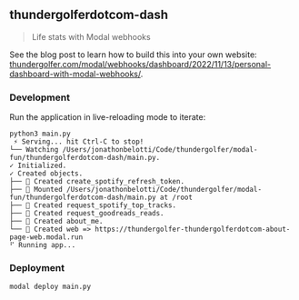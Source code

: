 ## thundergolferdotcom-dash

> Life stats with Modal webhooks

See the blog post to learn how to build this into your own website: [thundergolfer.com/modal/webhooks/dashboard/2022/11/13/personal-dashboard-with-modal-webhooks/](https://thundergolfer.com/modal/webhooks/dashboard/2022/11/13/personal-dashboard-with-modal-webhooks/).

### Development

Run the application in live-reloading mode to iterate:

```
python3 main.py
 ️️⚡️ Serving... hit Ctrl-C to stop!
└── Watching /Users/jonathonbelotti/Code/thundergolfer/modal-fun/thundergolferdotcom-dash/main.py.
✓ Initialized.
✓ Created objects.
├── 🔨 Created create_spotify_refresh_token.
├── 🔨 Mounted /Users/jonathonbelotti/Code/thundergolfer/modal-fun/thundergolferdotcom-dash/main.py at /root
├── 🔨 Created request_spotify_top_tracks.
├── 🔨 Created request_goodreads_reads.
├── 🔨 Created about_me.
└── 🔨 Created web => https://thundergolfer-thundergolferdotcom-about-page-web.modal.run
⠋ Running app...
```

### Deployment

```bash
modal deploy main.py
```
